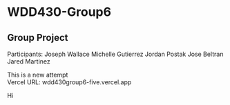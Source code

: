 # WDD430-Group6

## Group Project

Participants:
Joseph Wallace
Michelle Gutierrez
Jordan Postak
Jose Beltran
Jared Martinez

This is a new attempt
<br />
Vercel URL: wdd430group6-five.vercel.app

Hi